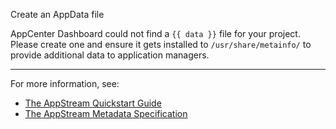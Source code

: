 Create an AppData file

AppCenter Dashboard could not find a `{{ data }}` file for your project.
Please create one and ensure it gets installed to `/usr/share/metainfo/` to
provide additional data to application managers.

---

For more information, see:
- [The AppStream Quickstart Guide](https://www.freedesktop.org/software/appstream/docs/chap-Quickstart.html)
- [The AppStream Metadata Specification](https://www.freedesktop.org/software/appstream/docs/chap-Metadata.html)
